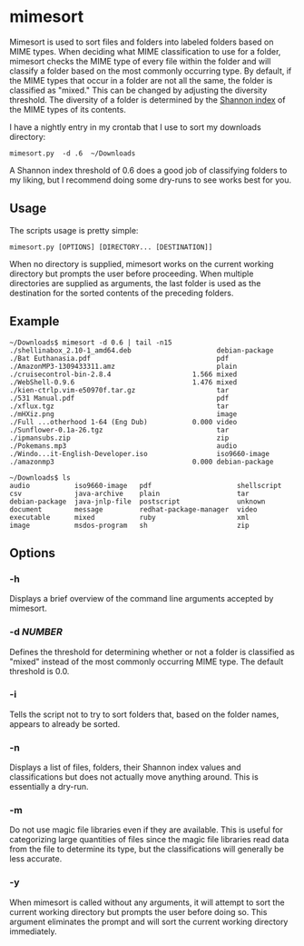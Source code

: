 mimesort
========

Mimesort is used to sort files and folders into labeled folders based on MIME
types. When deciding what MIME classification to use for a folder, mimesort
checks the MIME type of every file within the folder and will classify a folder
based on the most commonly occurring type. By default, if the MIME types that
occur in a folder are not all the same, the folder is classified as "mixed."
This can be changed by adjusting the diversity threshold. The diversity of a
folder is determined by the [Shannon
index](http://en.wikipedia.org/wiki/Diversity_index#Shannon_index) of the MIME
types of its contents.

I have a nightly entry in my crontab that I use to sort my downloads directory:

    mimesort.py  -d .6  ~/Downloads

A Shannon index threshold of 0.6 does a good job of classifying folders to my
liking, but I recommend doing some dry-runs to see works best for you.


Usage
-----

The scripts usage is pretty simple:

    mimesort.py [OPTIONS] [DIRECTORY... [DESTINATION]]

When no directory is supplied, mimesort works on the current working directory
but prompts the user before proceeding. When multiple directories are supplied
as arguments, the last folder is used as the destination for the sorted
contents of the preceding folders.


Example
-------

    ~/Downloads$ mimesort -d 0.6 | tail -n15
    ./shellinabox_2.10-1_amd64.deb                     debian-package
    ./Bat Euthanasia.pdf                               pdf
    ./AmazonMP3-1309433311.amz                         plain
    ./cruisecontrol-bin-2.8.4                    1.566 mixed
    ./WebShell-0.9.6                             1.476 mixed
    ./kien-ctrlp.vim-e50970f.tar.gz                    tar
    ./531 Manual.pdf                                   pdf
    ./xflux.tgz                                        tar
    ./mHXiz.png                                        image
    ./Full ...otherhood 1-64 (Eng Dub)           0.000 video
    ./Sunflower-0.1a-26.tgz                            tar
    ./ipmansubs.zip                                    zip
    ./Pokemans.mp3                                     audio
    ./Windo...it-English-Developer.iso                 iso9660-image
    ./amazonmp3                                  0.000 debian-package

    ~/Downloads$ ls
    audio           iso9660-image   pdf                     shellscript
    csv             java-archive    plain                   tar
    debian-package  java-jnlp-file  postscript              unknown
    document        message         redhat-package-manager  video
    executable      mixed           ruby                    xml
    image           msdos-program   sh                      zip


Options
-------

### -h ###

Displays a brief overview of the command line arguments accepted by mimesort.

### -d _NUMBER_ ###

Defines the threshold for determining whether or not a folder is classified as
"mixed" instead of the most commonly occurring MIME type. The default threshold
is 0.0.

### -i ###

Tells the script not to try to sort folders that, based on the folder names,
appears to already be sorted.

### -n ####

Displays a list of files, folders, their Shannon index values and
classifications but does not actually move anything around. This is essentially
a dry-run.

### -m ###

Do not use magic file libraries even if they are available. This is useful for
categorizing large quantities of files since the magic file libraries read data
from the file to determine its type, but the classifications will generally be
less accurate.

### -y ###

When mimesort is called without any arguments, it will attempt to sort the
current working directory but prompts the user before doing so. This argument
eliminates the prompt and will sort the current working directory immediately.
